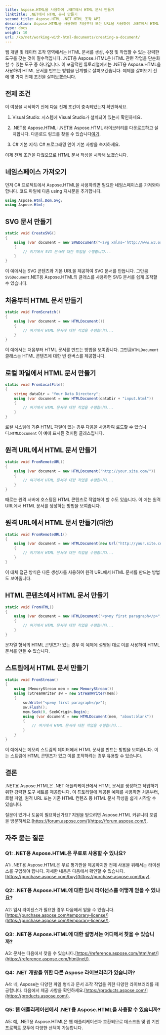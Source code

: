 ```yaml
---
title: Aspose.HTML을 사용하여 .NET에서 HTML 문서 만들기
linktitle: .NET에서 HTML 문서 만들기
second_title: Aspose.HTML .NET HTML 조작 API
description: Aspose.HTML을 사용하여 처음부터 또는 URL을 사용하여 .NET에서 HTML 문서를 만드는 방법을 알아보세요. 웹 개발자를 위한 포괄적인 튜토리얼입니다.
type: docs
weight: 10
url: /ko/net/working-with-html-documents/creating-a-document/
---
```


웹 개발 및 데이터 조작 영역에서는 HTML 문서를 생성, 수정 및 작업할 수 있는 강력한 도구를 갖는 것이 필수적입니다. .NET용 Aspose.HTML은 HTML 관련 작업을 단순화할 수 있는 도구 중 하나입니다. 이 포괄적인 튜토리얼에서는 .NET용 Aspose.HTML을 사용하여 HTML 문서를 만드는 방법을 단계별로 살펴보겠습니다. 예제를 살펴보기 전에 몇 가지 전제 조건을 살펴보겠습니다.

## 전제 조건

이 여정을 시작하기 전에 다음 전제 조건이 충족되었는지 확인하세요.

1. Visual Studio: 시스템에 Visual Studio가 설치되어 있는지 확인하세요.

2.  .NET용 Aspose.HTML: .NET용 Aspose.HTML 라이브러리를 다운로드하고 설치합니다. 다운로드 링크를 찾을 수 있습니다[여기](https://releases.aspose.com/html/net/).

3. C# 기본 지식: C# 프로그래밍 언어 기본 사항을 숙지하세요.

이제 전제 조건을 다뤘으므로 HTML 문서 작성을 시작해 보겠습니다.

## 네임스페이스 가져오기

먼저 C# 프로젝트에서 Aspose.HTML을 사용하려면 필요한 네임스페이스를 가져와야 합니다. 코드 파일에 다음 using 지시문을 추가합니다.

```csharp
using Aspose.Html.Dom.Svg;
using Aspose.Html;
```

## SVG 문서 만들기

```csharp
static void CreateSVG()
{
    using (var document = new SVGDocument("<svg xmlns='http://www.w3.org/2000/svg'><circle cx='50' cy='50' r='40'/></svg>", "about:blank"))
    {
        // 여기에서 SVG 문서에 대한 작업을 수행합니다...
    }
}
```

 이 예에서는 SVG 콘텐츠와 기본 URL을 제공하여 SVG 문서를 만듭니다. 그만큼`SVGDocument`.NET용 Aspose.HTML의 클래스를 사용하면 SVG 문서를 쉽게 조작할 수 있습니다.

## 처음부터 HTML 문서 만들기

```csharp
static void FromScratch()
{
    using (var document = new HTMLDocument())
    {
        // 여기에서 HTML 문서에 대한 작업을 수행합니다...
    }
}
```

 이 예에서는 처음부터 HTML 문서를 만드는 방법을 보여줍니다. 그만큼`HTMLDocument` 클래스는 HTML 콘텐츠에 대한 빈 캔버스를 제공합니다.

## 로컬 파일에서 HTML 문서 만들기

```csharp
static void FromLocalFile()
{
    string dataDir = "Your Data Directory";
    using (var document = new HTMLDocument(dataDir + "input.html"))
    {
        // 여기에서 HTML 문서에 대한 작업을 수행합니다...
    }
}
```

 로컬 시스템에 기존 HTML 파일이 있는 경우 다음을 사용하여 로드할 수 있습니다.`HTMLDocument` 이 예에 표시된 것처럼 클래스입니다.

## 원격 URL에서 HTML 문서 만들기

```csharp
static void FromRemoteURL()
{
    using (var document = new HTMLDocument("http://your.site.com/"))
    {
        // 여기에서 HTML 문서에 대한 작업을 수행합니다...
    }
}
```

때로는 원격 서버에 호스팅된 HTML 콘텐츠로 작업해야 할 수도 있습니다. 이 예는 원격 URL에서 HTML 문서를 생성하는 방법을 보여줍니다.

## 원격 URL에서 HTML 문서 만들기(대안)

```csharp
static void FromRemoteURL1()
{
    using (var document = new HTMLDocument(new Url("http://your.site.com/"))))
    {
        // 여기에서 HTML 문서에 대한 작업을 수행합니다...
    }
}
```

이 대체 접근 방식은 다른 생성자를 사용하여 원격 URL에서 HTML 문서를 만드는 방법도 보여줍니다.

## HTML 콘텐츠에서 HTML 문서 만들기

```csharp
static void FromHTML()
{
    using (var document = new HTMLDocument("<p>my first paragraph</p>", "."))
    {
        // 여기에서 HTML 문서에 대한 작업을 수행합니다...
    }
}
```

문자열 형식의 HTML 콘텐츠가 있는 경우 이 예제에 설명된 대로 이를 사용하여 HTML 문서를 만들 수 있습니다.

## 스트림에서 HTML 문서 만들기

```csharp
static void FromStream()
{
    using (MemoryStream mem = new MemoryStream())
    using (StreamWriter sw = new StreamWriter(mem))
    {
        sw.Write("<p>my first paragraph</p>");
        sw.Flush();
        mem.Seek(0, SeekOrigin.Begin);
        using (var document = new HTMLDocument(mem, "about:blank"))
        {
            // 여기에서 HTML 문서에 대한 작업을 수행합니다...
        }
    }
}
```

이 예에서는 메모리 스트림의 데이터에서 HTML 문서를 만드는 방법을 보여줍니다. 이는 스트림에 HTML 콘텐츠가 있고 이를 조작하려는 경우 유용할 수 있습니다.

## 결론

.NET용 Aspose.HTML은 .NET 애플리케이션에서 HTML 문서를 생성하고 작업하기 위한 강력한 도구 세트를 제공합니다. 이 튜토리얼에 제공된 예제를 사용하면 처음부터, 로컬 파일, 원격 URL 또는 기존 HTML 컨텐츠 등 HTML 문서 작성을 쉽게 시작할 수 있습니다.

 질문이 있거나 도움이 필요하신가요? 지원을 받으려면 Aspose.HTML 커뮤니티 포럼을 방문하세요.[https://forum.aspose.com/](https://forum.aspose.com/).

## 자주 묻는 질문

### Q1: .NET용 Aspose.HTML은 무료로 사용할 수 있나요?
 A1: .NET용 Aspose.HTML은 무료 평가판을 제공하지만 전체 사용을 위해서는 라이센스를 구입해야 합니다. 자세한 내용은 다음에서 확인할 수 있습니다.[https://purchase.aspose.com/buy](https://purchase.aspose.com/buy).

### Q2: .NET용 Aspose.HTML에 대한 임시 라이선스를 어떻게 얻을 수 있나요?
A2: 임시 라이센스가 필요한 경우 다음에서 얻을 수 있습니다.[https://purchase.aspose.com/temporary-license/](https://purchase.aspose.com/temporary-license/).

### Q3: .NET용 Aspose.HTML에 대한 설명서는 어디에서 찾을 수 있습니까?
 A3: 문서는 다음에서 찾을 수 있습니다.[https://reference.aspose.com/html/net/](https://reference.aspose.com/html/net/).

### Q4: .NET 개발을 위한 다른 Aspose 라이브러리가 있습니까?
 A4: 네, Aspose는 다양한 파일 형식과 문서 조작 작업을 위한 다양한 라이브러리를 제공합니다. 다음에서 제공 사항을 확인하세요.[https://products.aspose.com/](https://products.aspose.com/).

### Q5: 웹 애플리케이션에서 .NET용 Aspose.HTML을 사용할 수 있습니까?
A5: 예, .NET용 Aspose.HTML은 웹 애플리케이션과 호환되므로 데스크톱 및 웹 기반 프로젝트 모두에 다양한 선택이 가능합니다.

